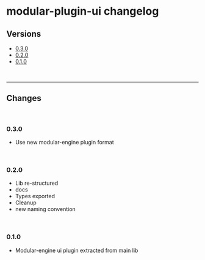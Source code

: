# modular-plugin-ui changelog

## Versions

- [0.3.0](#030)
- [0.2.0](#020)
- [0.1.0](#010)

<br>

---

## Changes

<br>

### 0.3.0

- Use new modular-engine plugin format

<br>

### 0.2.0

- Lib re-structured
- docs
- Types exported
- Cleanup
- new naming convention

<br>

### 0.1.0

- Modular-engine ui plugin extracted from main lib
